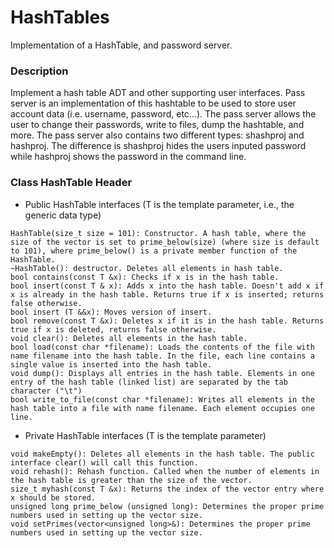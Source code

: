 # HashTables
Implementation of a HashTable, and password server.

### Description
Implement a hash table ADT and other supporting user interfaces. Pass server is an implementation of this hashtable to be used to store user account data (i.e. username, password, etc...). The pass server allows the user to change their passwords, write to files, dump the hashtable, and more. The pass server also contains two different types: shashproj and hashproj. The difference is shashproj hides the users inputed password while hashproj shows the password in the command line. 

### Class HashTable Header
- Public HashTable interfaces (T is the template parameter, i.e., the generic data type)

```
HashTable(size_t size = 101): Constructor. A hash table, where the size of the vector is set to prime_below(size) (where size is default  to 101), where prime_below() is a private member function of the HashTable.
~HashTable(): destructor. Deletes all elements in hash table.
bool contains(const T &x): Checks if x is in the hash table.
bool insert(const T & x): Adds x into the hash table. Doesn't add x if x is already in the hash table. Returns true if x is inserted; returns false otherwise.
bool insert (T &&x): Moves version of insert.
bool remove(const T &x): Deletes x if it is in the hash table. Returns true if x is deleted, returns false otherwise.
void clear(): Deletes all elements in the hash table.
bool load(const char *filename): Loads the contents of the file with name filename into the hash table. In the file, each line contains a single value is inserted into the hash table.
void dump(): Displays all entries in the hash table. Elements in one entry of the hash table (linked list) are separated by the tab character ("\t")
bool write_to_file(const char *filename): Writes all elements in the hash table into a file with name filename. Each element occupies one line.
```

- Private HashTable interfaces (T is the template parameter)

```
void makeEmpty(): Deletes all elements in the hash table. The public interface clear() will call this function.
void rehash(): Rehash function. Called when the number of elements in the hash table is greater than the size of the vector.
size_t myhash(const T &x): Returns the index of the vector entry where x should be stored. 
unsigned long prime_below (unsigned long): Determines the proper prime numbers used in setting up the vector size.
void setPrimes(vector<unsigned long>&): Determines the proper prime numbers used in setting up the vector size.
```
